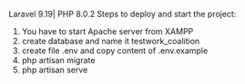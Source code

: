 Laravel 9.19| PHP 8.0.2
Steps to deploy and start the project:
1. You have to start Apache server from XAMPP
2. create database and name it testwork_coalition
3. create file .env and copy content of .env.example
4. php artisan migrate
5. php artisan serve
